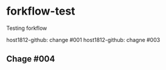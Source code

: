 # forkflow-test
Testing forkflow

host1812-github: change #001
host1812-github: chagne #003


## Chage #004
